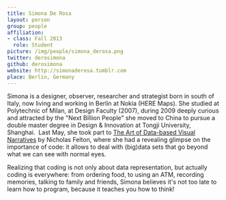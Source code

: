 ```yaml
---
title: Simona De Rosa
layout: person
group: people
affiliation:
- class: Fall 2013
  role: Student
picture: /img/people/simona_derosa.png
twitter: derosimona
github: derosimona
website: http://simonaderosa.tumblr.com
place: Berlin, Germany
---
```

Simona is a designer, observer, researcher and strategist born in south of Italy, now living and working in Berlin at Nokia (HERE Maps). She studied at Polytechnic of Milan, at Design Faculty (2007), during 2009 deeply curious and attracted by the "Next Billion People" she moved to China to pursue a double master degree in Design & Innovation at Tongji University, Shanghai.  Last May, she took part to [The Art of Data-based Visual Narratives](http://gestaltenspace.tumblr.com/post/51724176169/gestalten-workshop-with-nicolas-felton-thank) by Nicholas Felton, where she had a revealing glimpse on the importance of code: it allows to deal with (big)data sets that go beyond what we can see with normal eyes.

Realizing that coding is not only about data representation, but actually coding is everywhere: from ordering food, to using an ATM, recording memories, talking to family and friends, Simona believes it's not too late to learn how to program, because it teaches you how to think!
